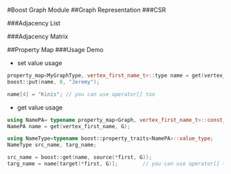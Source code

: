 #Boost Graph Module
##Graph Representation
###CSR

###Adjacency List

###Adjacency Matrix

##Property Map
###Usage Demo
- set value usage

```cpp
property_map<MyGraphType, vertex_first_name_t>::type name = get(vertex_first_name, G);
boost::put(name, 0, "Jeremy");

name[4] = "Kinis"; // you can use operator[] too        
```

- get value usage

```cpp
using NamePA= typename property_map<Graph, vertex_first_name_t>::const_type;
NamePA name = get(vertex_first_name, G);

using NameType=typename boost::property_traits<NamePA>::value_type;
NameType src_name, targ_name;

src_name = boost::get(name, source(*first, G));
targ_name = name[target(*first, G)];        // you can use operator[] too
```